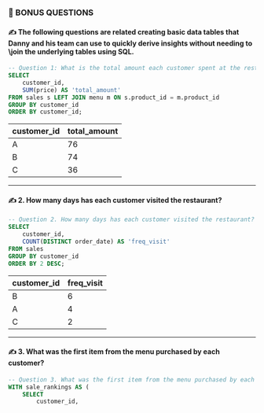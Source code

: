 ### 🚀 BONUS QUESTIONS

#### ✍ The following questions are related creating basic data tables that Danny and his team can use to quickly derive insights without needing to \join the underlying tables using SQL.

````sql
-- Question 1: What is the total amount each customer spent at the restaurant?
SELECT 
    customer_id,
    SUM(price) AS 'total_amount'
FROM sales s LEFT JOIN menu m ON s.product_id = m.product_id
GROUP BY customer_id
ORDER BY customer_id;
````
|customer_id|total_amount|
|:----|:----|
|A|76|
|B|74|
|C|36|
_______________________________________________________________________________________________________________________________________________________

#### ✍ 2. How many days has each customer visited the restaurant?

````sql
-- Question 2. How many days has each customer visited the restaurant?
SELECT 
    customer_id,
    COUNT(DISTINCT order_date) AS 'freq_visit'
FROM sales
GROUP BY customer_id
ORDER BY 2 DESC;

````
|customer_id|freq_visit|
|:----|:----|
|B|6|
|A|4|
|C|2|

_______________________________________________________________________________________________________________________________________________________

#### ✍ 3. What was the first item from the menu purchased by each customer?

````sql
-- Question 3. What was the first item from the menu purchased by each customer?
WITH sale_rankings AS (
    SELECT 
        customer_id,
